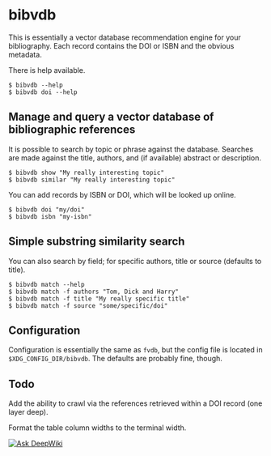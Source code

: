 # bibvdb

This is essentially a vector database recommendation engine for your bibliography.
Each record contains the DOI or ISBN and the obvious metadata.

There is help available.

```
$ bibvdb --help
$ bibvdb doi --help
```


## Manage and query a vector database of bibliographic references

It is possible to search by topic or phrase against the database.
Searches are made against the title, authors, and (if available) abstract or description.

```
$ bibvdb show "My really interesting topic"
$ bibvdb similar "My really interesting topic"
```

You can add records by ISBN or DOI, which will be looked up online.

```
$ bibvdb doi "my/doi"
$ bibvdb isbn "my-isbn"
```

## Simple substring similarity search

You can also search by field; for specific authors, title or source (defaults to title).

```
$ bibvdb match --help
$ bibvdb match -f authors "Tom, Dick and Harry"
$ bibvdb match -f title "My really specific title"
$ bibvdb match -f source "some/specific/doi"
```


## Configuration

Configuration is essentially the same as `fvdb`, but the config file is located in `$XDG_CONFIG_DIR/bibvdb`. The defaults are probably fine, though.


## Todo

Add the ability to crawl via the references retrieved within a DOI record (one layer deep).

Format the table column widths to the terminal width.

[![Ask DeepWiki](https://deepwiki.com/badge.svg)](https://deepwiki.com/atisharma/bibvdb)
